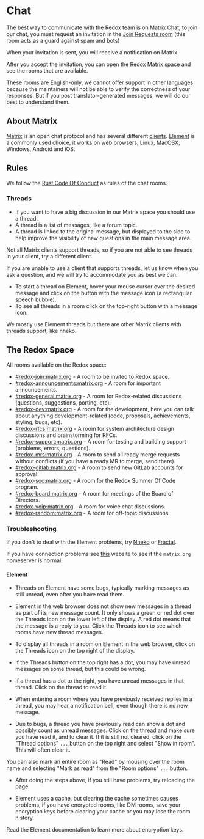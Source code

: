 # Chat

The best way to communicate with the Redox team is on Matrix Chat, to join our chat, you must request an invitation in the [Join Requests room](https://matrix.to/#/#redox-join:matrix.org) (this room acts as a guard against spam and bots)

When your invitation is sent, you will receive a notification on Matrix.

After you accept the invitation, you can open the [Redox Matrix space](https://matrix.to/#/#redox:matrix.org) and see the rooms that are available.

These rooms are English-only, we cannot offer support in other languages because the maintainers will not be able to verify the correctness of your responses. But if you post translator-generated messages, we will do our best to understand them.

## About Matrix

[Matrix](https://en.wikipedia.org/wiki/Matrix_(protocol)) is an open chat protocol and has several different [clients](https://matrix.org/ecosystem/clients/). [Element](https://element.io/) is a commonly used choice, it works on web browsers, Linux, MacOSX, Windows, Android and iOS.

## Rules

We follow the [Rust Code Of Conduct](https://www.rust-lang.org/policies/code-of-conduct) as rules of the chat rooms.

### Threads

- If you want to have a big discussion in our Matrix space you should use a thread.
- A thread is a list of messages, like a forum topic.
- A thread is linked to the original message, but displayed to the side to help improve the visibility of new questions in the main message area.

Not all Matrix clients support threads, so if you are not able to see threads in your client, try a different client.

If you are unable to use a client that supports threads, let us know when you ask a question, and we will try to accommodate you as best we can.

- To start a thread on Element, hover your mouse cursor over the desired message and click on the button with the message icon (a rectangular speech bubble).
- To see all threads in a room click on the top-right button with a message icon.

We mostly use Element threads but there are other Matrix clients with threads support, like nheko.

## The Redox Space

All rooms available on the Redox space:

- [#redox-join:matrix.org](https://matrix.to/#/#redox-join:matrix.org) - A room to be invited to Redox space.
- [#redox-announcements:matrix.org](https://matrix.to/#/#redox-announcements:matrix.org) - A room for important announcements.
- [#redox-general:matrix.org](https://matrix.to/#/#redox-general:matrix.org) - A room for Redox-related discussions (questions, suggestions, porting, etc).
- [#redox-dev:matrix.org](https://matrix.to/#/#redox-dev:matrix.org) - A room for the development, here you can talk about anything development-related (code, proposals, achievements, styling, bugs, etc).
- [#redox-rfcs:matrix.org](https://matrix.to/#/#redox-rfcs:matrix.org) - A room for system architecture design discussions and brainstorming for RFCs.
- [#redox-support:matrix.org](https://matrix.to/#/#redox-support:matrix.org) - A room for testing and building support (problems, errors, questions).
- [#redox-mrs:matrix.org](https://matrix.to/#/#redox-mrs:matrix.org) - A room to send all ready merge requests without conflicts  (if you have a ready MR to merge, send there).
- [#redox-gitlab:matrix.org](https://matrix.to/#/#redox-gitlab:matrix.org) - A room to send new GitLab accounts for approval.
- [#redox-soc:matrix.org](https://matrix.to/#/#redox-soc:matrix.org) - A room for the Redox Summer Of Code program.
- [#redox-board:matrix.org](https://matrix.to/#/#redox-board:matrix.org) - A room for meetings of the Board of Directors.
- [#redox-voip:matrix.org](https://matrix.to/#/#redox-voip:matrix.org) - A room for voice chat discussions.
- [#redox-random:matrix.org](https://matrix.to/#/#redox-random:matrix.org) - A room for off-topic discussions.

### Troubleshooting

If you don't to deal with the Element problems, try [Nheko](https://nheko-reborn.github.io/) or [Fractal](https://gitlab.gnome.org/World/fractal).

If you have connection problems see [this](https://status.matrix.org/) website to see if the `matrix.org` homeserver is normal.

#### Element

- Threads on Element have some bugs, typically marking messages as still unread, even after you have read them.

- Element in the web browser does not show new messages in a thread as part of its new message count. It only shows a green or red dot over the Threads icon on the lower left of the display. A red dot means that the message is a reply to you. Click the Threads icon to see which rooms have new thread messages.

- To display all threads in a room on Element in the web browser, click on the Threads icon on the top right of the display.

- If the Threads button on the top right has a dot, you may have unread messages on some thread, but this could be wrong.

- If a thread has a dot to the right, you have unread messages in that thread. Click on the thread to read it.

- When entering a room where you have previously received replies in a thread, you may hear a notification bell, even though there is no new message.

- Due to bugs, a thread you have previously read can show a dot and possibly count as unread messages. Click on the thread and make sure you have read it, and  to clear it. If it is still not cleared, click on the "Thread options" `...` button on the top right and select "Show in room". This will often clear it.

You can also mark an entire room as "Read" by mousing over the room name and selecting "Mark as read" from the "Room options" `...` button.

- After doing the steps above, if you still have problems, try reloading the page.

- Element uses a cache, but clearing the cache sometimes causes problems, if you have encrypted rooms, like DM rooms, save your encryption keys before clearing your cache or you may lose the room history.

Read the Element documentation to learn more about encryption keys.
